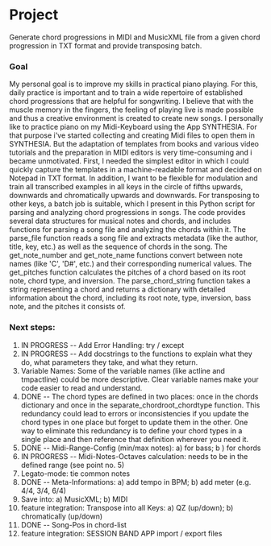 # Project
Generate chord progressions in MIDI and MusicXML file from a given chord progression in TXT format and provide transposing batch.
### Goal
My personal goal is to improve my skills in practical piano playing. For this, daily practice is important and to train a wide repertoire of established 
chord progressions that are helpful for songwriting. I believe that with the muscle memory in the fingers, the feeling of playing live is made possible 
and thus a creative environment is created to create new songs. I personally like to practice piano on my Midi-Keyboard using the App SYNTHESIA. For that purpose 
i've started collecting and creating Midi files to open them in SYNTHESIA. But the adaptation of templates from books and various video tutorials and the preparation in MIDI editors 
is very time-consuming and i became unmotivated. First, I needed the simplest editor in which I could quickly capture the templates in a machine-readable format and decided on Notepad 
in TXT format. In addition, I want to be flexible for modulation and train all transcribed examples in all keys in the circle of fifths upwards, downwards 
and chromatically upwards and downwards. For transposing to other keys, a batch job is suitable, which I present in this Python script for parsing and analyzing 
chord progressions in songs. The code provides several data structures for musical notes and chords, and includes functions for parsing a song file and analyzing 
the chords within it. The parse_file function reads a song file and extracts metadata (like the author, title, key, etc.) as well as the sequence of chords in the song.
The get_note_number and get_note_name functions convert between note names (like 'C', 'D#', etc.) and their corresponding numerical values.
The get_pitches function calculates the pitches of a chord based on its root note, chord type, and inversion. The parse_chord_string function takes a string 
representing a chord and returns a dictionary with detailed information about the chord, including its root note, type, inversion, bass note, and the pitches it consists of.
### Next steps:
1) IN PROGRESS -- Add Error Handling: try / except
2) IN PROGRESS -- Add docstrings to the functions to explain what they do, what parameters they take, and what they return.
3) Variable Names: Some of the variable names (like actline and tmpactline) could be more descriptive. Clear variable names make your code easier to read and understand.
4) DONE -- The chord types are defined in two places: once in the chords dictionary and once in the separate_chordroot_chordtype function. This redundancy could lead to errors or inconsistencies if you update the chord types in one place but forget to update them in the other. One way to eliminate this redundancy is to define your chord types in a single place and then reference that definition wherever you need it.
5) DONE -- Midi-Range-Config (min/max notes): a) for bass; b ) for chords
6) IN PROGRESS -- Midi-Notes-Octaves calculation: needs to be in the defined range (see point no. 5)
7) Legato-mode: tie common notes
8) DONE -- Meta-Informations: a) add tempo in BPM; b) add meter (e.g. 4/4, 3/4, 6/4)
9) Save into: a) MusicXML; b) MIDI
10) feature integration: Transpose into all Keys: a) QZ (up/down); b) chromatically (up/down)
11) DONE -- Song-Pos in chord-list
12) feature integration: SESSION BAND APP import / export files
